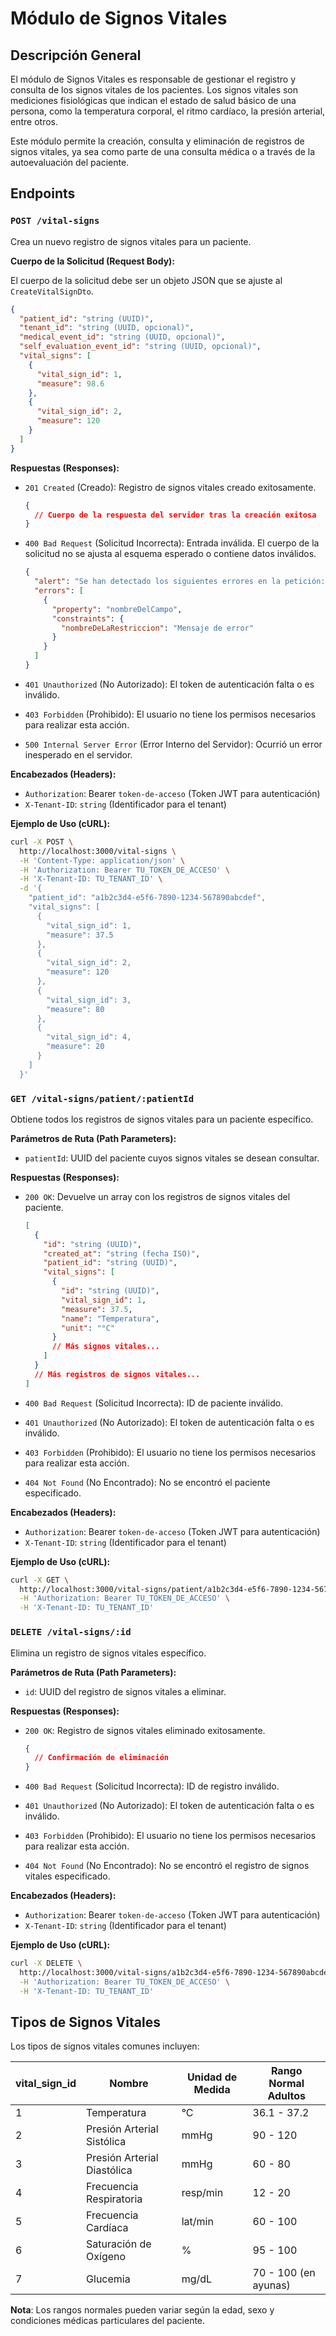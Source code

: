 # Módulo de Signos Vitales

## Descripción General

El módulo de Signos Vitales es responsable de gestionar el registro y consulta de los signos vitales de los pacientes. Los signos vitales son mediciones fisiológicas que indican el estado de salud básico de una persona, como la temperatura corporal, el ritmo cardíaco, la presión arterial, entre otros.

Este módulo permite la creación, consulta y eliminación de registros de signos vitales, ya sea como parte de una consulta médica o a través de la autoevaluación del paciente.

## Endpoints

### `POST /vital-signs`

Crea un nuevo registro de signos vitales para un paciente.

**Cuerpo de la Solicitud (Request Body):**

El cuerpo de la solicitud debe ser un objeto JSON que se ajuste al `CreateVitalSignDto`.

```json
{
  "patient_id": "string (UUID)",
  "tenant_id": "string (UUID, opcional)",
  "medical_event_id": "string (UUID, opcional)",
  "self_evaluation_event_id": "string (UUID, opcional)",
  "vital_signs": [
    {
      "vital_sign_id": 1,
      "measure": 98.6
    },
    {
      "vital_sign_id": 2,
      "measure": 120
    }
  ]
}
```

**Respuestas (Responses):**

- `201 Created` (Creado): Registro de signos vitales creado exitosamente.

  ```json
  {
    // Cuerpo de la respuesta del servidor tras la creación exitosa
  }
  ```

- `400 Bad Request` (Solicitud Incorrecta): Entrada inválida. El cuerpo de la solicitud no se ajusta al esquema esperado o contiene datos inválidos.

  ```json
  {
    "alert": "Se han detectado los siguientes errores en la petición: ",
    "errors": [
      {
        "property": "nombreDelCampo",
        "constraints": {
          "nombreDeLaRestriccion": "Mensaje de error"
        }
      }
    ]
  }
  ```

- `401 Unauthorized` (No Autorizado): El token de autenticación falta o es inválido.
- `403 Forbidden` (Prohibido): El usuario no tiene los permisos necesarios para realizar esta acción.
- `500 Internal Server Error` (Error Interno del Servidor): Ocurrió un error inesperado en el servidor.

**Encabezados (Headers):**

- `Authorization`: Bearer `token-de-acceso` (Token JWT para autenticación)
- `X-Tenant-ID`: `string` (Identificador para el tenant)

**Ejemplo de Uso (cURL):**

```bash
curl -X POST \
  http://localhost:3000/vital-signs \
  -H 'Content-Type: application/json' \
  -H 'Authorization: Bearer TU_TOKEN_DE_ACCESO' \
  -H 'X-Tenant-ID: TU_TENANT_ID' \
  -d '{
    "patient_id": "a1b2c3d4-e5f6-7890-1234-567890abcdef",
    "vital_signs": [
      {
        "vital_sign_id": 1,
        "measure": 37.5
      },
      {
        "vital_sign_id": 2,
        "measure": 120
      },
      {
        "vital_sign_id": 3,
        "measure": 80
      },
      {
        "vital_sign_id": 4,
        "measure": 20
      }
    ]
  }'
```

### `GET /vital-signs/patient/:patientId`

Obtiene todos los registros de signos vitales para un paciente específico.

**Parámetros de Ruta (Path Parameters):**

- `patientId`: UUID del paciente cuyos signos vitales se desean consultar.

**Respuestas (Responses):**

- `200 OK`: Devuelve un array con los registros de signos vitales del paciente.

  ```json
  [
    {
      "id": "string (UUID)",
      "created_at": "string (fecha ISO)",
      "patient_id": "string (UUID)",
      "vital_signs": [
        {
          "id": "string (UUID)",
          "vital_sign_id": 1,
          "measure": 37.5,
          "name": "Temperatura",
          "unit": "°C"
        }
        // Más signos vitales...
      ]
    }
    // Más registros de signos vitales...
  ]
  ```

- `400 Bad Request` (Solicitud Incorrecta): ID de paciente inválido.
- `401 Unauthorized` (No Autorizado): El token de autenticación falta o es inválido.
- `403 Forbidden` (Prohibido): El usuario no tiene los permisos necesarios para realizar esta acción.
- `404 Not Found` (No Encontrado): No se encontró el paciente especificado.

**Encabezados (Headers):**

- `Authorization`: Bearer `token-de-acceso` (Token JWT para autenticación)
- `X-Tenant-ID`: `string` (Identificador para el tenant)

**Ejemplo de Uso (cURL):**

```bash
curl -X GET \
  http://localhost:3000/vital-signs/patient/a1b2c3d4-e5f6-7890-1234-567890abcdef \
  -H 'Authorization: Bearer TU_TOKEN_DE_ACCESO' \
  -H 'X-Tenant-ID: TU_TENANT_ID'
```

### `DELETE /vital-signs/:id`

Elimina un registro de signos vitales específico.

**Parámetros de Ruta (Path Parameters):**

- `id`: UUID del registro de signos vitales a eliminar.

**Respuestas (Responses):**

- `200 OK`: Registro de signos vitales eliminado exitosamente.

  ```json
  {
    // Confirmación de eliminación
  }
  ```

- `400 Bad Request` (Solicitud Incorrecta): ID de registro inválido.
- `401 Unauthorized` (No Autorizado): El token de autenticación falta o es inválido.
- `403 Forbidden` (Prohibido): El usuario no tiene los permisos necesarios para realizar esta acción.
- `404 Not Found` (No Encontrado): No se encontró el registro de signos vitales especificado.

**Encabezados (Headers):**

- `Authorization`: Bearer `token-de-acceso` (Token JWT para autenticación)
- `X-Tenant-ID`: `string` (Identificador para el tenant)

**Ejemplo de Uso (cURL):**

```bash
curl -X DELETE \
  http://localhost:3000/vital-signs/a1b2c3d4-e5f6-7890-1234-567890abcdef \
  -H 'Authorization: Bearer TU_TOKEN_DE_ACCESO' \
  -H 'X-Tenant-ID: TU_TENANT_ID'
```

## Tipos de Signos Vitales

Los tipos de signos vitales comunes incluyen:

| vital_sign_id | Nombre                      | Unidad de Medida | Rango Normal Adultos |
| ------------- | --------------------------- | ---------------- | -------------------- |
| 1             | Temperatura                 | °C               | 36.1 - 37.2          |
| 2             | Presión Arterial Sistólica  | mmHg             | 90 - 120             |
| 3             | Presión Arterial Diastólica | mmHg             | 60 - 80              |
| 4             | Frecuencia Respiratoria     | resp/min         | 12 - 20              |
| 5             | Frecuencia Cardíaca         | lat/min          | 60 - 100             |
| 6             | Saturación de Oxígeno       | %                | 95 - 100             |
| 7             | Glucemia                    | mg/dL            | 70 - 100 (en ayunas) |

**Nota**: Los rangos normales pueden variar según la edad, sexo y condiciones médicas particulares del paciente.
